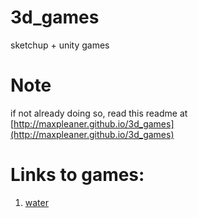 # 3d_games
sketchup + unity games

# Note

if not already doing so, read this readme at [http://maxpleaner.github.io/3d_games](http://maxpleaner.github.io/3d_games)

# Links to games:

1. [water](./water)
